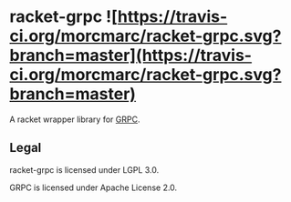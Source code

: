 # racket-grpc ![https://travis-ci.org/morcmarc/racket-grpc.svg?branch=master](https://travis-ci.org/morcmarc/racket-grpc.svg?branch=master)

A racket wrapper library for [GRPC](http://www.grpc.io/).

## Legal

racket-grpc is licensed under LGPL 3.0.

GRPC is licensed under Apache License 2.0.
